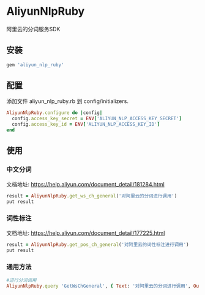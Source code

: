 # AliyunNlpRuby
阿里云的分词服务SDK

## 安装

```ruby
gem 'aliyun_nlp_ruby'
```

## 配置
添加文件 aliyun_nlp_ruby.rb 到 config/initializers.

```ruby
AliyunNlpRuby.configure do |config|
  config.access_key_secret = ENV['ALIYUN_NLP_ACCESS_KEY_SECRET']
  config.access_key_id = ENV['ALIYUN_NLP_ACCESS_KEY_ID']
end
```

## 使用

### 中文分词
文档地址: https://help.aliyun.com/document_detail/181284.html

``` ruby
result = AliyunNlpRuby.get_ws_ch_general('对阿里云的分词进行调用')
put result
```

### 词性标注
文档地址: https://help.aliyun.com/document_detail/177225.html

``` ruby
result = AliyunNlpRuby.get_pos_ch_general('对阿里云的词性标注进行调用')
put result
```

### 通用方法

``` ruby
#进行分词调用
AliyunNlpRuby.query 'GetWsChGeneral', { Text: '对阿里云的分词进行调用', OutType: 1 }
```
